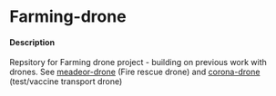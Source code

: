 # Farming-drone
#### Description
Repsitory for Farming drone project - building on previous work with drones. See [meadeor-drone](https://github.com/mr-finnie-mac/meadeor-drone) (Fire rescue drone) and [corona-drone](https://github.com/mr-finnie-mac/corona-drone) (test/vaccine transport drone)
